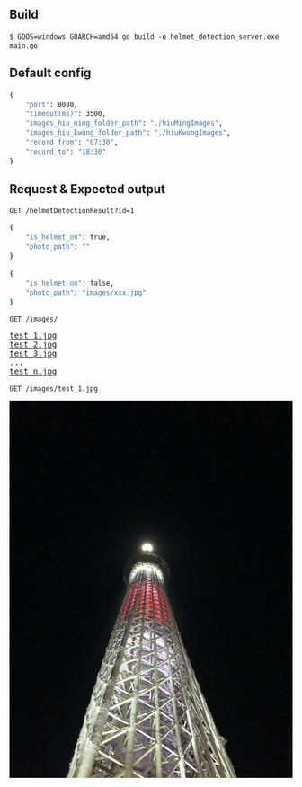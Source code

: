 ## Build
```
$ GOOS=windows GOARCH=amd64 go build -o helmet_detection_server.exe main.go
```

## Default config
```sh
{
    "port": 8080,
    "timeout(ms)": 3500,
    "images_hiu_ming_folder_path": "./hiuMingImages",
    "images_hiu_kwong_folder_path": "./hiuKwongImages",
    "record_from": "07:30",
    "record_to": "18:30"
}
```

## Request & Expected output
```http
GET /helmetDetectionResult?id=1
```
```sh
{
    "is_helmet_on": true,
    "photo_path": ""
}
```
```sh
{
    "is_helmet_on": false,
    "photo_path": "images/xxx.jpg"
}
```
```http
GET /images/
```
<pre>
<a href="test_1.jpg">test_1.jpg</a>
<a href="test_2.jpg">test_2.jpg</a>
<a href="test_3.jpg">test_3.jpg</a>
...
<a href="test_n.jpg">test_n.jpg</a>
</pre>

```http
GET /images/test_1.jpg
```
![My image](/images/test_1.jpg)
